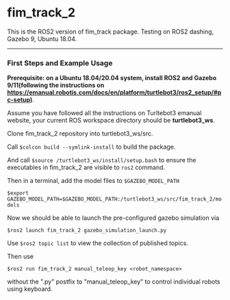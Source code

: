 # fim_track_2

This is the ROS2 version of fim_track package. Testing on ROS2 dashing, Gazebo 9, Ubuntu 18.04.

---



### First Steps and Example Usage

**Prerequisite: on a Ubuntu 18.04/20.04 system, install ROS2 and Gazebo 9/11(following the instructions on https://emanual.robotis.com/docs/en/platform/turtlebot3/ros2_setup/#pc-setup)**. 

Assume you have followed all the instructions on Turltebot3 emanual website, your current ROS workspace directory should be **turtlebot3_ws**. 

Clone fim_track_2 repository into turtlebot3_ws/src. 

Call `$colcon build --symlink-install` to build the package. 

And call `$source /turtlebot3_ws/install/setup.bash` to ensure the executables in fim_track_2 are visible to `ros2` command.

Then in a terminal, add the model files to `$GAZEBO_MODEL_PATH`

`$export GAZEBO_MODEL_PATH=$GAZEBO_MODEL_PATH:/turtlebot3_ws/src/fim_track_2/models`

Now we should be able to launch the pre-configured gazebo simulation via

`$ros2 launch fim_track_2 gazebo_simulation_launch.py`

Use `$ros2 topic list` to view the collection of published topics.

Then use

`$ros2 run fim_track_2 manual_teleop_key <robot_namespace>`

without the ".py" postfix to "manual_teleop_key" to control individual robots using keyboard.